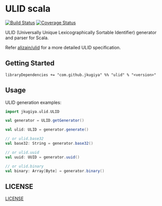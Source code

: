 # ULID scala
[![Build Status](https://travis-ci.org/jkugiya/ulid-scala.png?branch=master)](https://travis-ci.org/jkugiya/ulid-scala)
[![Coverage Status](https://coveralls.io/repos/github/jkugiya/ulid-scala/badge.svg?branch=master)](https://coveralls.io/github/jkugiya/ulid-scala?branch=master)  

ULID (Universally Unique Lexicographically Sortable Identifier) generator and parser for Scala.

Refer [alizain/ulid](https://github.com/alizain/ulid) for a more detailed ULID specification.

## Getting Started

```
libraryDependencies += "com.github.jkugiya" %% "ulid" % "<version>"
```

## Usage

ULID generation examples:

```scala
import jkugiya.ulid.ULID

val generator = ULID.getGenerator()

val ulid: ULID = generator.generate()

// or ulid.base32
val base32: String = generator.base32()

// or ulid.uuid
val uuid: UUID = generator.uuid()

// or ulid.binary
val binary: Array[Byte] = generator.binary()

```


## LICENSE
[LICENSE](https://github.com/jkugiya/ulid-scala/blob/master/LICENSE)
